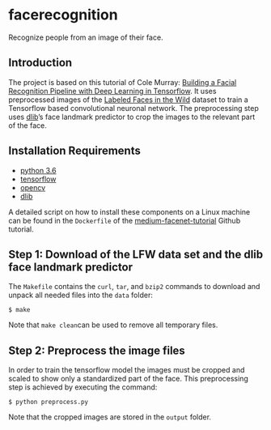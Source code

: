 # facerecognition

Recognize people from an image of their face.

## Introduction
The project is based on this tutorial of Cole Murray:
[Building a Facial Recognition Pipeline with Deep Learning in Tensorflow](https://hackernoon.com/building-a-facial-recognition-pipeline-with-deep-learning-in-tensorflow-66e7645015b8).
It uses preprocessed images of the [Labeled Faces in the Wild](http://vis-www.cs.umass.edu/lfw/) dataset
to train a Tensorflow based convolutional neuronal network.
The preprocessing step uses [dlib](http://dlib.net)’s face landmark predictor to crop the images to the relevant part of the face.

## Installation Requirements
* [python 3.6](https://apple.stackexchange.com/questions/329187/homebrew-rollback-from-python-3-7-to-python-3-6-5-x)
* [tensorflow](https://www.tensorflow.org/install/source)
* [opencv](https://www.pyimagesearch.com/2016/12/05/macos-install-opencv-3-and-python-3-5)
* [dlib](https://www.learnopencv.com/install-dlib-on-macos)

A detailed script on how to install these components on a Linux machine can be found in the `Dockerfile` of the
[medium-facenet-tutorial](https://github.com/ColeMurray/medium-facenet-tutorial) Github tutorial.

## Step 1: Download of the LFW data set and the dlib face landmark predictor
The `Makefile` contains the `curl`, `tar`, and `bzip2` commands
to download and unpack all needed files into the `data` folder:
```
$ make
```
Note that `make clean`can be used to remove all temporary files.

## Step 2: Preprocess the image files
In order to train the tensorflow model the images must be cropped and scaled to show only a standardized part of the face.
This preprocessing step is achieved by executing the command:
```
$ python preprocess.py
```
Note that the cropped images are stored in the `output` folder.
